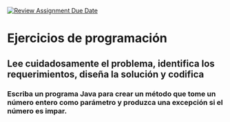 [![Review Assignment Due Date](https://classroom.github.com/assets/deadline-readme-button-22041afd0340ce965d47ae6ef1cefeee28c7c493a6346c4f15d667ab976d596c.svg)](https://classroom.github.com/a/f5mUyfak)
# Ejercicios de programación
## Lee cuidadosamente el problema, identifica los requerimientos, diseña la solución y codifica

### Escriba un programa Java para crear un método que tome un número entero como parámetro y produzca una excepción si el número es impar.
